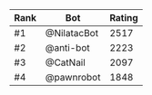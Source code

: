 Rank|Bot|Rating
---|---|---
#1|@NilatacBot|2517
#2|@anti-bot|2223
#3|@CatNail|2097
#4|@pawnrobot|1848
